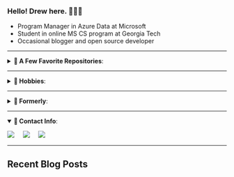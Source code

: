 ### Hello!  Drew here.  👨🏼‍💻
- Program Manager in Azure Data at Microsoft
- Student in online MS CS program at Georgia Tech
- Occasional blogger and open source developer


---

<details closed>
<summary><b>📌 A Few Favorite Repositories</b>:</summary>
<ul>
    <li> <a href="https://github.com/microsoft/azuredatastudio"><strong>Microsoft/AzureDataStudio:</strong> Azure Data Studio</a></li>
    <li> <a href="https://github.com/oderwat/vscode-indent-rainbow"><strong>oderwat/VSCode-Indent-Rainbow:</strong> VSCode extension for code readability</a></li>
    <li> <a href="https://github.com/home-assistant/core"><strong>Home-Assistant/Core:</strong> Open home automation platform</a></li>
    <li> <a href="https://github.com/BrentOzarULTD/SQL-Server-First-Responder-Kit"><strong>BrentOzarULTD/SQL-Server-First-Responder-Kit:</strong> SQL server troubleshooting and query tuning scripts</a></li>
    <li> <a href="https://github.com/chiefwigms/picobrew_pico"><strong>chiefwigms/PicoBrew_Pico:</strong> PicoBrew appliance control server</a></li>
</ul>
</details>

---
<details closed>
<summary><b>📌 Hobbies</b>:</summary>
<ul>
<li>💡 Starting side projects</li>
<li>🌱 Gardening</li>
<li>🍺 Home brewing</li>
<li>🍰 Baking</li>
<li>⚾ Watching baseball</li>
<li>🏋 Weight lifting</li>
<li>⌨ Open source software</li>
<li>📚 Reading reference and non-fiction</li>
</ul>
</details>

---
<details closed>
<summary><b>📌 Formerly</b>:</summary>
<ul>
<li> Director of IT</li>
<li> DBA and Database Developer</li>
<li> MS, Chemistry</li>
<li> Computational chemistry researcher</li>
<li> BS, Chemistry</li>
</ul>
</details>

---
<details open>
<summary><b>📌 Contact Info</b>:</summary>

<p align = "center">

[<img src="https://img.shields.io/badge/twitter-%231DA1F2.svg?&style=for-the-badge&logo=twitter&logoColor=white" />](https://twitter.com/SysAdminDrew) 
&nbsp; &nbsp;
[<img src ="https://img.shields.io/badge/drewsk-.tech-%23.svg?&style=for-the-badge&logo=&logoColor=white%22">](https://www.drewsk.tech)
&nbsp; &nbsp;
[<img src="https://img.shields.io/badge/linkedin-%230077B5.svg?&style=for-the-badge&logo=linkedin&logoColor=white" />](https://www.linkedin.com/in/drew-skwiers-koballa/)
</p>

</details>

---

## Recent Blog Posts
<!-- BLOG-POST-LIST:START -->
<!-- BLOG-POST-LIST:END -->